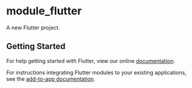 # module_flutter

A new Flutter project.

## Getting Started

For help getting started with Flutter, view our online
[documentation](https://flutter.dev/).

For instructions integrating Flutter modules to your existing applications, see the [add-to-app documentation](https://flutter.dev/docs/development/add-to-app).
